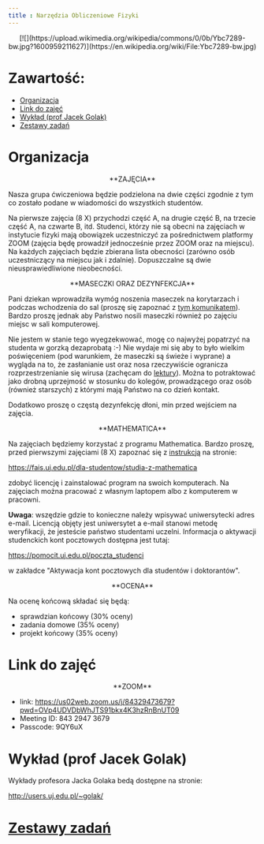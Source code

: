 ```yaml
---
title : Narzędzia Obliczeniowe Fizyki
---
```


<center>
[![](https://upload.wikimedia.org/wikipedia/commons/0/0b/Ybc7289-bw.jpg?1600959211627)](https://en.wikipedia.org/wiki/File:Ybc7289-bw.jpg)
</center>



# Zawartość:

* [Organizacja](#organizacja)
* [Link do zajęć](#link-do-zajęć)
* [Wykład (prof Jacek Golak)](#wykład-prof-jacek-golak)
* [Zestawy zadań](./0000pl_inv.html)



# Organizacja

<center>
**ZAJĘCIA**
</center>

Nasza grupa ćwiczeniowa będzie podzielona na dwie części
zgodnie z tym co zostało podane w wiadomości do wszystkich studentów.

Na pierwsze zajęcia (8 X) przychodzi część A, na drugie część B, 
na trzecie część A, na czwarte B, itd. Studenci, którzy nie są obecni 
na zajęciach w instytucie fizyki mają obowiązek uczestniczyć za 
pośrednictwem platformy ZOOM (zajęcia będę prowadził jednocześnie przez ZOOM oraz na miejscu). 
Na każdych zajęciach będzie zbierana lista obecności (zarówno osób uczestniczący 
na miejscu jak i zdalnie). Dopuszczalne są dwie nieusprawiedliwione nieobecności.

<center>
**MASECZKI ORAZ DEZYNFEKCJA**
</center>

Pani dziekan wprowadziła wymóg noszenia maseczek na korytarzach i podczas wchodzenia 
do sal (proszę się zapoznać z [tym komunikatem](https://fais.uj.edu.pl/documents/41628/144484288/komunikat_dziekana_20200917.pdf/464d30b7-cbdb-4415-816b-65a430770cf4)). Bardzo proszę jednak aby Państwo 
nosili maseczki również po zajęciu miejsc w sali komputerowej. 

Nie jestem w stanie tego wyegzekwować, mogę co najwyżej popatrzyć na studenta 
w gorzką dezaprobatą :-) Nie wydaje mi się aby to było wielkim poświęceniem 
(pod warunkiem, że maseczki są świeże i wyprane) a wygląda na to, że zasłanianie 
ust oraz nosa rzeczywiście ogranicza rozprzestrzenianie się wirusa (zachęcam 
do [lektury](https://informacje.pan.pl/images/2020/opracowanie-covid19-14-09-2020/ZrozumiecCovid19_opracowanie_PAN.pdf)). 
Można to potraktować jako drobną uprzejmość w stosunku do 
kolegów, prowadzącego oraz osób (również starszych) z którymi mają Państwo na co dzień kontakt. 

Dodatkowo proszę o częstą dezynfekcję dłoni, min przed wejściem na zajęcia.

<center>
**MATHEMATICA**
</center>

Na zajęciach będziemy korzystać z programu Mathematica. Bardzo proszę, 
przed pierwszymi zajęciami (8 X) zapoznać się z
[instrukcją](https://fais.uj.edu.pl/documents/41628/5097967/OprogramowanieMathematica_na_Uniwersytecie_Jagiello%C5%84skim_2018.pdf/eca91225-a7c0-48fb-94a9-a08553de7fd7) 
na stronie:

<https://fais.uj.edu.pl/dla-studentow/studia-z-mathematica>

zdobyć licencję i zainstalować program na swoich komputerach. 
Na zajęciach można pracować z własnym laptopem albo z komputerem 
w pracowni. 

**Uwaga**: wszędzie gdzie to konieczne należy wpisywać
uniwersytecki adres e-mail. Licencją objęty jest uniwersytet a e-mail
stanowi metodę weryfikacji, że jesteście państwo studentami uczelni. 
Informacja o aktywacji studenckich kont pocztowych dostępna jest tutaj:

<https://pomocit.uj.edu.pl/poczta_studenci>

w zakładce "Aktywacja kont pocztowych dla studentów i doktorantów".

<center>
**OCENA**
</center>

Na ocenę końcową składać się będą:

- sprawdzian końcowy (30% oceny)
- zadania domowe (35% oceny)
- projekt końcowy (35% oceny)



# Link do zajęć

<center>
**ZOOM**
</center>

- link: <https://us02web.zoom.us/j/84329473679?pwd=OVp4UDVDbWhJTS91bkx4K3hzRnBnUT09>
- Meeting ID: 843 2947 3679
- Passcode: 9QY6uX


# Wykład (prof Jacek Golak)

Wykłady profesora Jacka Golaka bedą dostępne na stronie:

<http://users.uj.edu.pl/~golak/>


# [Zestawy zadań](./0000pl_inv.html)


